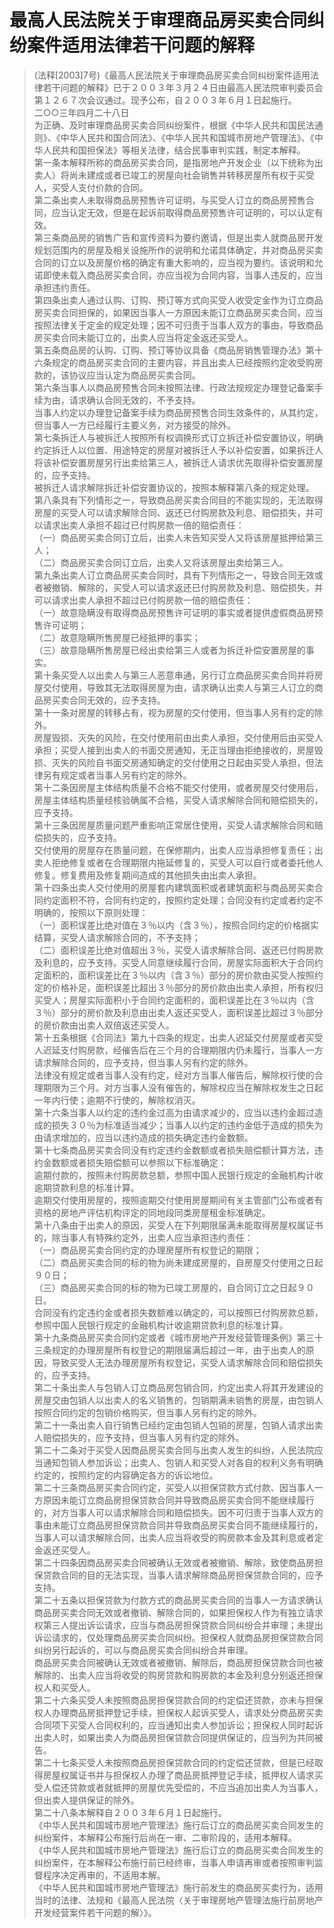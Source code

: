 # 最高人民法院关于审理商品房买卖合同纠纷案件适用法律若干问题的解释   
> (法释[2003]7号)《最高人民法院关于审理商品房买卖合同纠纷案件适用法律若干问题的解释》已于２００３年３月２４日由最高人民法院审判委员会第１２６７次会议通过。现予公布，自２００３年６月１日起施行。   
二○○三年四月二十八日   
为正确、及时审理商品房买卖合同纠纷案件，根据《中华人民共和国民法通则》、《中华人民共和国合同法》、《中华人民共和国城市房地产管理法》、《中华人民共和国担保法》等相关法律，结合民事审判实践，制定本解释。   
第一条本解释所称的商品房买卖合同，是指房地产开发企业（以下统称为出卖人）将尚未建成或者已竣工的房屋向社会销售并转移房屋所有权于买受人，买受人支付价款的合同。   
第二条出卖人未取得商品房预售许可证明，与买受人订立的商品房预售合同，应当认定无效，但是在起诉前取得商品房预售许可证明的，可以认定有效。   
第三条商品房的销售广告和宣传资料为要约邀请，但是出卖人就商品房开发规划范围内的房屋及相关设施所作的说明和允诺具体确定，并对商品房买卖合同的订立以及房屋价格的确定有重大影响的，应当视为要约。该说明和允诺即使未载入商品房买卖合同，亦应当视为合同内容，当事人违反的，应当承担违约责任。   
第四条出卖人通过认购、订购、预订等方式向买受人收受定金作为订立商品房买卖合同担保的，如果因当事人一方原因未能订立商品房买卖合同，应当按照法律关于定金的规定处理；因不可归责于当事人双方的事由，导致商品房买卖合同未能订立的，出卖人应当将定金返还买受人。   
第五条商品房的认购、订购、预订等协议具备《商品房销售管理办法》第十六条规定的商品房买卖合同的主要内容，并且出卖人已经按照约定收受购房款的，该协议应当认定为商品房买卖合同。   
第六条当事人以商品房预售合同未按照法律、行政法规规定办理登记备案手续为由，请求确认合同无效的，不予支持。   
当事人约定以办理登记备案手续为商品房预售合同生效条件的，从其约定，但当事人一方已经履行主要义务，对方接受的除外。   
第七条拆迁人与被拆迁人按照所有权调换形式订立拆迁补偿安置协议，明确约定拆迁人以位置、用途特定的房屋对被拆迁人予以补偿安置，如果拆迁人将该补偿安置房屋另行出卖给第三人，被拆迁人请求优先取得补偿安置房屋的，应予支持。   
被拆迁人请求解除拆迁补偿安置协议的，按照本解释第八条的规定处理。   
第八条具有下列情形之一，导致商品房买卖合同目的不能实现的，无法取得房屋的买受人可以请求解除合同、返还已付购房款及利息、赔偿损失，并可以请求出卖人承担不超过已付购房款一倍的赔偿责任：   
（一）商品房买卖合同订立后，出卖人未告知买受人又将该房屋抵押给第三人；   
（二）商品房买卖合同订立后，出卖人又将该房屋出卖给第三人。   
第九条出卖人订立商品房买卖合同时，具有下列情形之一，导致合同无效或者被撤销、解除的，买受人可以请求返还已付购房款及利息、赔偿损失，并可以请求出卖人承担不超过已付购房款一倍的赔偿责任：   
（一）故意隐瞒没有取得商品房预售许可证明的事实或者提供虚假商品房预售许可证明；   
（二）故意隐瞒所售房屋已经抵押的事实；   
（三）故意隐瞒所售房屋已经出卖给第三人或者为拆迁补偿安置房屋的事实。   
第十条买受人以出卖人与第三人恶意串通，另行订立商品房买卖合同并将房屋交付使用，导致其无法取得房屋为由，请求确认出卖人与第三人订立的商品房买卖合同无效的，应予支持。   
第十一条对房屋的转移占有，视为房屋的交付使用，但当事人另有约定的除外。   
房屋毁损、灭失的风险，在交付使用前由出卖人承担，交付使用后由买受人承担；买受人接到出卖人的书面交房通知，无正当理由拒绝接收的，房屋毁损、灭失的风险自书面交房通知确定的交付使用之日起由买受人承担，但法律另有规定或者当事人另有约定的除外。   
第十二条因房屋主体结构质量不合格不能交付使用，或者房屋交付使用后，房屋主体结构质量经核验确属不合格，买受人请求解除合同和赔偿损失的，应予支持。   
第十三条因房屋质量问题严重影响正常居住使用，买受人请求解除合同和赔偿损失的，应予支持。   
交付使用的房屋存在质量问题，在保修期内，出卖人应当承担修复责任；出卖人拒绝修复或者在合理期限内拖延修复的，买受人可以自行或者委托他人修复。修复费用及修复期间造成的其他损失由出卖人承担。   
第十四条出卖人交付使用的房屋套内建筑面积或者建筑面积与商品房买卖合同约定面积不符，合同有约定的，按照约定处理；合同没有约定或者约定不明确的，按照以下原则处理：   
（一）面积误差比绝对值在３％以内（含３％），按照合同约定的价格据实结算，买受人请求解除合同的，不予支持；   
（二）面积误差比绝对值超出３％，买受人请求解除合同、返还已付购房款及利息的，应予支持。买受人同意继续履行合同，房屋实际面积大于合同约定面积的，面积误差比在３％以内（含３％）部分的房价款由买受人按照约定的价格补足，面积误差比超出３％部分的房价款由出卖人承担，所有权归买受人；房屋实际面积小于合同约定面积的，面积误差比在３％以内（含３％）部分的房价款及利息由出卖人返还买受人，面积误差比超过３％部分的房价款由出卖人双倍返还买受人。   
第十五条根据《合同法》第九十四条的规定，出卖人迟延交付房屋或者买受人迟延支付购房款，经催告后在三个月的合理期限内仍未履行，当事人一方请求解除合同的，应予支持，但当事人另有约定的除外。   
法律没有规定或者当事人没有约定，经对方当事人催告后，解除权行使的合理期限为三个月。对方当事人没有催告的，解除权应当在解除权发生之日起一年内行使；逾期不行使的，解除权消灭。   
第十六条当事人以约定的违约金过高为由请求减少的，应当以违约金超过造成的损失３０％为标准适当减少；当事人以约定的违约金低于造成的损失为由请求增加的，应当以违约造成的损失确定违约金数额。   
第十七条商品房买卖合同没有约定违约金数额或者损失赔偿额计算方法，违约金数额或者损失赔偿额可以参照以下标准确定：   
逾期付款的，按照未付购房款总额，参照中国人民银行规定的金融机构计收逾期贷款利息的标准计算。   
逾期交付使用房屋的，按照逾期交付使用房屋期间有关主管部门公布或者有资格的房地产评估机构评定的同地段同类房屋租金标准确定。   
第十八条由于出卖人的原因，买受人在下列期限届满未能取得房屋权属证书的，除当事人有特殊约定外，出卖人应当承担违约责任：   
（一）商品房买卖合同约定的办理房屋所有权登记的期限；   
（二）商品房买卖合同的标的物为尚未建成房屋的，自房屋交付使用之日起９０日；   
（三）商品房买卖合同的标的物为已竣工房屋的，自合同订立之日起９０日。   
合同没有约定违约金或者损失数额难以确定的，可以按照已付购房款总额，参照中国人民银行规定的金融机构计收逾期贷款利息的标准计算。   
第十九条商品房买卖合同约定或者《城市房地产开发经营管理条例》第三十三条规定的办理房屋所有权登记的期限届满后超过一年，由于出卖人的原因，导致买受人无法办理房屋所有权登记，买受人请求解除合同和赔偿损失的，应予支持。   
第二十条出卖人与包销人订立商品房包销合同，约定出卖人将其开发建设的房屋交由包销人以出卖人的名义销售的，包销期满未销售的房屋，由包销人按照合同约定的包销价格购买，但当事人另有约定的除外。   
第二十一条出卖人自行销售已经约定由包销人包销的房屋，包销人请求出卖人赔偿损失的，应予支持，但当事人另有约定的除外。   
第二十二条对于买受人因商品房买卖合同与出卖人发生的纠纷，人民法院应当通知包销人参加诉讼；出卖人、包销人和买受人对各自的权利义务有明确约定的，按照约定的内容确定各方的诉讼地位。   
第二十三条商品房买卖合同约定，买受人以担保贷款方式付款、因当事人一方原因未能订立商品房担保贷款合同并导致商品房买卖合同不能继续履行的，对方当事人可以请求解除合同和赔偿损失。因不可归责于当事人双方的事由未能订立商品房担保贷款合同并导致商品房买卖合同不能继续履行的，当事人可以请求解除合同，出卖人应当将收受的购房款本金及其利息或者定金返还买受人。   
第二十四条因商品房买卖合同被确认无效或者被撤销、解除，致使商品房担保贷款合同的目的无法实现，当事人请求解除商品房担保贷款合同的，应予支持。   
第二十五条以担保贷款为付款方式的商品房买卖合同的当事人一方请求确认商品房买卖合同无效或者撤销、解除合同的，如果担保权人作为有独立请求权第三人提出诉讼请求，应当与商品房担保贷款合同纠纷合并审理；未提出诉讼请求的，仅处理商品房买卖合同纠纷。担保权人就商品房担保贷款合同纠纷另行起诉的，可以与商品房买卖合同纠纷合并审理。   
商品房买卖合同被确认无效或者被撤销、解除后，商品房担保贷款合同也被解除的、出卖人应当将收受的购房贷款和购房款的本金及利息分别返还担保权人和买受人。   
第二十六条买受人未按照商品房担保贷款合同的约定偿还贷款，亦未与担保权人办理商品房抵押登记手续，担保权人起诉买受人，请求处分商品房买卖合同项下买受人合同权利的，应当通知出卖人参加诉讼；担保权人同时起诉出卖人时，如果出卖人为商品房担保贷款合同提供保证的，应当列为共同被告。   
第二十七条买受人未按照商品房担保贷款合同的约定偿还贷款，但是已经取得房屋权属证书并与担保权人办理了商品房抵押登记手续，抵押权人请求买受人偿还贷款或者就抵押的房屋优先受偿的，不应当追加出卖人为当事人，但出卖人提供保证的除外。   
第二十八条本解释自２００３年６月１日起施行。   
《中华人民共和国城市房地产管理法》施行后订立的商品房买卖合同发生的纠纷案件，本解释公布施行后尚在一审、二审阶段的，适用本解释。   
《中华人民共和国城市房地产管理法》施行后订立的商品房买卖合同发生的纠纷案件，在本解释公布施行前已经终审，当事人申请再审或者按照审判监督程序决定再审的，不适用本解。   
《中华人民共和国城市房地产管理法》施行前发生的商品房买卖行为，适用当时的法律、法规和《最高人民法院〈关于审理房地产管理法施行前房地产开发经营案件若干问题的解〉》。

